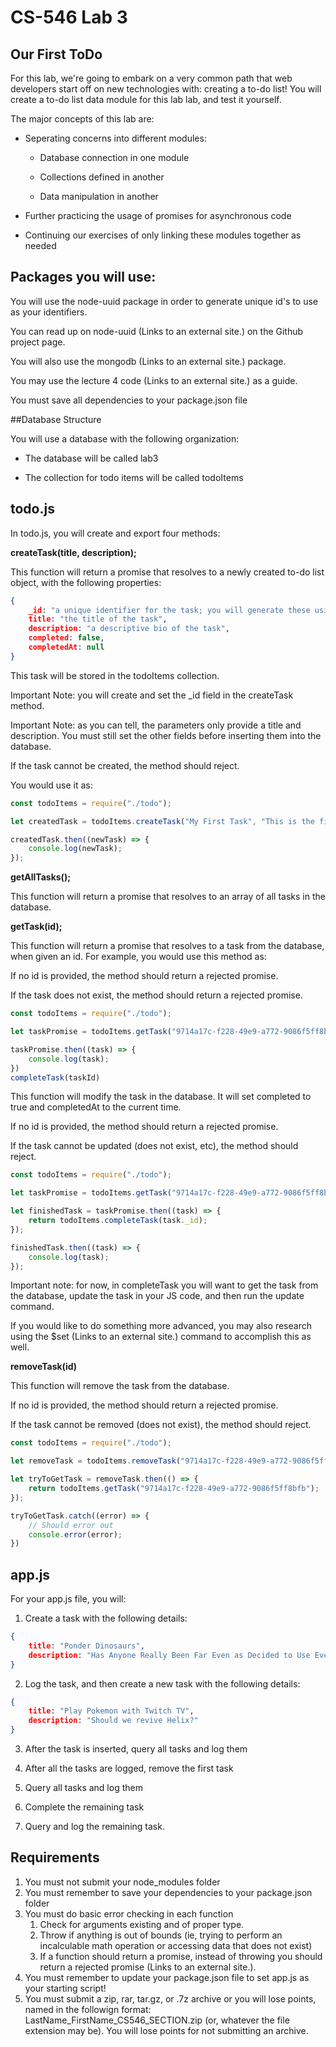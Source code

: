 # CS-546 Lab 3

## Our First ToDo

For this lab, we're going to embark on a very common path that web developers start off on new technologies with: creating a to-do list! You will create a to-do list data module for this lab lab, and test it yourself.

The major concepts of this lab are:

* Seperating concerns into different modules:

	* Database connection in one module

	* Collections defined in another

	* Data manipulation in another

* Further practicing the usage of promises for asynchronous code

* Continuing our exercises of only linking these modules together as needed

## Packages you will use:
You will use the node-uuid package in order to generate unique id's to use as your identifiers.

You can read up on node-uuid (Links to an external site.) on the Github project page.

You will also use the mongodb (Links to an external site.) package.

You may use the lecture 4 code (Links to an external site.) as a guide.

You must save all dependencies to your package.json file

##Database Structure

You will use a database with the following organization:

* The database will be called lab3

* The collection for todo items will be called todoItems

## todo.js

In todo.js, you will create and export four methods:

**createTask(title, description);**

This function will return a promise that resolves to a newly created to-do list object, with the following properties:

~~~json
{
    _id: "a unique identifier for the task; you will generate these using node-uuid",
    title: "the title of the task",
    description: "a descriptive bio of the task",
    completed: false,
    completedAt: null
}   
~~~

This task will be stored in the todoItems collection.

Important Note: you will create and set the _id field in the createTask method.

Important Note: as you can tell, the parameters only provide a title and description. You must still set the other fields before inserting them into the database.

If the task cannot be created, the method should reject.

You would use it as:

~~~js
const todoItems = require("./todo");

let createdTask = todoItems.createTask("My First Task", "This is the first thing I need to do today");

createdTask.then((newTask) => {
    console.log(newTask);
});
~~~

**getAllTasks();**



This function will return a promise that resolves to an array of all tasks in the database.

**getTask(id);**

This function will return a promise that resolves to a task from the database, when given an id. For example, you would use this method as:

If no id is provided, the method should return a rejected promise.

If the task does not exist, the method should return a rejected promise.

~~~js
const todoItems = require("./todo");

let taskPromise = todoItems.getTask("9714a17c-f228-49e9-a772-9086f5ff8bfb");

taskPromise.then((task) => {
    console.log(task);
})
completeTask(taskId)
~~~

This function will modify the task in the database. It will set completed to true and completedAt to the current time.

If no id is provided, the method should return a rejected promise.

If the task cannot be updated (does not exist, etc), the method should reject.

~~~js
const todoItems = require("./todo");

let taskPromise = todoItems.getTask("9714a17c-f228-49e9-a772-9086f5ff8bfb");

let finishedTask = taskPromise.then((task) => {    
    return todoItems.completeTask(task._id);    
});

finishedTask.then((task) => {
    console.log(task);
});
~~~

Important note: for now, in completeTask you will want to get the task from the database, update the task in your JS code, and then run the update command.

If you would like to do something more advanced, you may also research using the $set (Links to an external site.) command to accomplish this as well.

**removeTask(id)**

This function will remove the task from the database.

If no id is provided, the method should return a rejected promise.

If the task cannot be removed (does not exist), the method should reject.

~~~js
const todoItems = require("./todo");

let removeTask = todoItems.removeTask("9714a17c-f228-49e9-a772-9086f5ff8bfb");

let tryToGetTask = removeTask.then(() => {
    return todoItems.getTask("9714a17c-f228-49e9-a772-9086f5ff8bfb");
});

tryToGetTask.catch((error) => {
    // Should error out
    console.error(error);
})
~~~

## app.js

For your app.js file, you will:

1. Create a task with the following details:

~~~json
{
    title: "Ponder Dinosaurs",
    description: "Has Anyone Really Been Far Even as Decided to Use Even Go Want to do Look More Like?"
}
~~~

2. Log the task, and then create a new task with the following details:

~~~json
{
    title: "Play Pokemon with Twitch TV",
    description: "Should we revive Helix?"
}
~~~

3. After the task is inserted, query all tasks and log them

4. After all the tasks are logged, remove the first task

5. Query all tasks and log them

6. Complete the remaining task

7. Query and log the remaining task.

## Requirements

1. You must not submit your node_modules folder
2. You must remember to save your dependencies to your package.json folder
3. You must do basic error checking in each function
	1. Check for arguments existing and of proper type.
	2. Throw if anything is out of bounds (ie, trying to perform an incalculable math operation or accessing data that does not exist)
	3. If a function should return a promise, instead of throwing you should return a rejected promise (Links to an external site.).
4. You must remember to update your package.json file to set app.js as your starting script!
5. You must submit a zip, rar, tar.gz, or .7z archive or you will lose points, named in the followign format: LastName_FirstName_CS546_SECTION.zip (or, whatever the file extension may be). You will lose points for not submitting an archive.